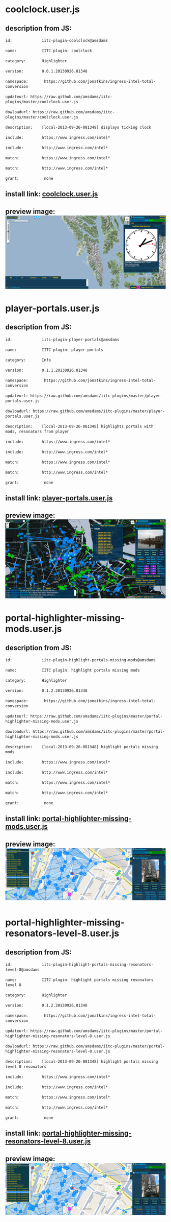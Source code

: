 # coolclock.user.js

## description from JS:

	id:             iitc-plugin-coolclock@amsdams

	name:           IITC plugin: coolclock

	category:       Highlighter

	version:        0.0.1.20130926.81348

	namespace: 	     https://github.com/jonatkins/ingress-intel-total-conversion

	updateurl: https://raw.github.com/amsdams/iitc-plugins/master/coolclock.user.js

	dowloadurl: https://raw.github.com/amsdams/iitc-plugins/master/coolclock.user.js

	description:    [local-2013-09-26-081348] displays ticking clock 

	include:        https://www.ingress.com/intel*

	include:        http://www.ingress.com/intel*

	match:          https://www.ingress.com/intel*

	match:          http://www.ingress.com/intel*

	grant:           none

## install link: [coolclock.user.js](./coolclock.user.js "coolclock.user.js ")

## preview image: ![coolclock.user.png](./coolclock.user.png "coolclock.user.png ")

# player-portals.user.js

## description from JS:

	id:             iitc-plugin-player-portals@amsdams

	name:           IITC plugin: player portals

	category:       Info

	version:        0.1.1.20130926.81348

	namespace: 	     https://github.com/jonatkins/ingress-intel-total-conversion

	updateurl: https://raw.github.com/amsdams/iitc-plugins/master/player-portals.user.js

	dowloadurl: https://raw.github.com/amsdams/iitc-plugins/master/player-portals.user.js

	description:    [local-2013-09-26-081348] highlights portals with mods, resonators from player

	include:        https://www.ingress.com/intel*

	include:        http://www.ingress.com/intel*

	match:          https://www.ingress.com/intel*

	match:          http://www.ingress.com/intel*

	grant:           none

## install link: [player-portals.user.js](./player-portals.user.js "player-portals.user.js ")

## preview image: ![player-portals.user.png](./player-portals.user.png "player-portals.user.png ")

# portal-highlighter-missing-mods.user.js

## description from JS:

	id:             iitc-plugin-highlight-portals-missing-mods@amsdams

	name:           IITC plugin: highlight portals missing mods

	category:       Highlighter

	version:        0.1.2.20130926.81348

	namespace: 	     https://github.com/jonatkins/ingress-intel-total-conversion

	updateurl: https://raw.github.com/amsdams/iitc-plugins/master/portal-highlighter-missing-mods.user.js

	dowloadurl: https://raw.github.com/amsdams/iitc-plugins/master/portal-highlighter-missing-mods.user.js

	description:    [local-2013-09-26-081348] highlight portals missing mods 

	include:        https://www.ingress.com/intel*

	include:        http://www.ingress.com/intel*

	match:          https://www.ingress.com/intel*

	match:          http://www.ingress.com/intel*

	grant:           none

## install link: [portal-highlighter-missing-mods.user.js](./portal-highlighter-missing-mods.user.js "portal-highlighter-missing-mods.user.js ")

## preview image: ![portal-highlighter-missing-mods.user.png](./portal-highlighter-missing-mods.user.png "portal-highlighter-missing-mods.user.png ")

# portal-highlighter-missing-resonators-level-8.user.js

## description from JS:

	id:             iitc-plugin-highlight-portals-missing-resonators-level-8@amsdams

	name:           IITC plugin: highlight portals missing resonators level 8

	category:       Highlighter

	version:        0.1.2.20130926.81348

	namespace: 	     https://github.com/jonatkins/ingress-intel-total-conversion

	updateurl: https://raw.github.com/amsdams/iitc-plugins/master/portal-highlighter-missing-resonators-level-8.user.js

	dowloadurl: https://raw.github.com/amsdams/iitc-plugins/master/portal-highlighter-missing-resonators-level-8.user.js

	description:    [local-2013-09-26-081348] highlight portals missing level 8 resonators

	include:        https://www.ingress.com/intel*

	include:        http://www.ingress.com/intel*

	match:          https://www.ingress.com/intel*

	match:          http://www.ingress.com/intel*

	grant:           none

## install link: [portal-highlighter-missing-resonators-level-8.user.js](./portal-highlighter-missing-resonators-level-8.user.js "portal-highlighter-missing-resonators-level-8.user.js ")

## preview image: ![portal-highlighter-missing-resonators-level-8.user.png](./portal-highlighter-missing-resonators-level-8.user.png "portal-highlighter-missing-resonators-level-8.user.png ")

